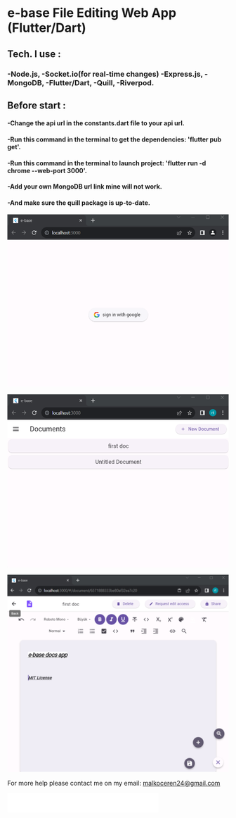 # e-base File Editing Web App (Flutter/Dart)
## Tech. I use :
### -Node.js, -Socket.io(for real-time changes) -Express.js, -MongoDB, -Flutter/Dart, -Quill, -Riverpod.
## Before start :
#### -Change the api url in the constants.dart file to your api url.

#### -Run this command in the terminal to get the dependencies: 'flutter pub get'.

#### -Run this command in the terminal to launch project: 'flutter run -d chrome --web-port 3000'.

#### -Add your own MongoDB url link mine will not work.

#### -And make sure the quill package is up-to-date.

![Login Page](assets/images/1.png)

![Home Page](assets/images/2.png)

![File Page](assets/images/4.1.png)



For more help please contact me on my email: malkoceren24@gmail.com

![](assets/images/erenium.png)
 
